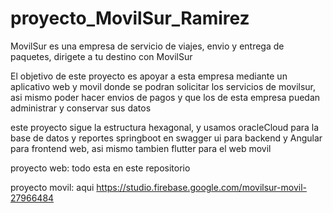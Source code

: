 # proyecto_MovilSur_Ramirez


MovilSur es una empresa de servicio de viajes, envio y entrega de paquetes, dirigete a tu destino con MovilSur

El objetivo de este proyecto es apoyar a esta empresa mediante un aplicativo web y movil donde se podran solicitar los servicios de movilsur, asi mismo poder hacer envios de pagos y que los de esta empresa puedan administrar y conservar sus datos

este proyecto sigue la estructura hexagonal, y usamos oracleCloud para la base de datos y reportes
springboot en swagger ui para backend y Angular para frontend web, asi mismo tambien flutter para el web movil

proyecto web: todo esta en este repositorio

proyecto movil: aqui https://studio.firebase.google.com/movilsur-movil-27966484



